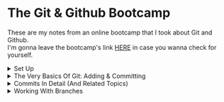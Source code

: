 # The Git & Github Bootcamp

These are my notes from an online bootcamp that I took about Git and Github.  
I'm gonna leave the bootcamp's link [HERE](https://www.udemy.com/course/git-and-github-bootcamp/) in case you wanna check for yourself.

<details>
  <summary>Set Up</summary>

  ### Some commands

  * **Configuring your git name & email**:

  ```git
    git config --global user.name "Arthur Candido"
  ```
  ```git
    git config --global user.email "carlos.arthur.candido@gmail.com"
  ```  

  * **Display current user name**:

  ```git
    git config user.name
  ```

  * **ls (List)**: List the contents of the working directory

  ```git
     ls
  ```

  * **start . (Windows) | open . (Mac)**: Open the working directory folder

  ```git
     start .
  ```
  ```git
     open .
  ```

  * **ls _folderName_**: List the contents of the selected folder _folderName_

  ```git
     ls folderName
  ```

  * **start _folderName_ (Windows) | open _folderName_ (Mac)**: Open the selected _folderName_ folder

  ```git
     start folderName
  ```
  ```git
     open folderName
  ```

  * **clear**: Clear the content of the terminal

  ```git
     clear
  ```
  > 📝 Note: The command just erases the content of the terminal, it doesn't restart the command lines.

  * **ls _folderName1/folderName2_**: List the contents of the selected folder _folderName2_ inside the folder _folderName1_

  ```git
     ls folderName1/folderName2
  ```

  * **pwd (Print Working Directory)**: Prints the path to the working directory

  ```git
     pwd
  ```

  * **cd (change directory) folderName**: Change and move between folders

  ```git
     cd folderName/
  ```

  * **cd ..**: "Back up" one directory

  ```git
     cd ..
  ```

  * Creates a file (or mutiples)

  ```git
     touch fileName.extension
     touch fileName1.extension fileName2.extension fileName3.extension
     touch folderName1/folderName2/fileName.extension
  ```

  * **mkdir (make directory)** Creates a directory (or mutiples)

  ```git
     mkdir folderName
     mkdir folderName1 folderName2 folderName3
  ```
  > 📝 Note: The folder name mustn't contain space. If necessary, you need to use quotes i.e "Sea Turtles".

  * **rm (remove)** Delete a file (or mutiples)

  ```git
     rm fileName
     rm fileName1 fileName2 fileName3
  ```
  > 📝 Note: It Permanently removes them!

  * **rm -rf (r = recursive; f = force)** Delete a directory

  ```git
     rm -rf folderName
  ```
  > 📝 Note: -rf is a flag. A flag can be used to modify the behaviour of the command.
</details>

<details>
  <summary>The Very Basics Of Git: Adding & Committing</summary>

  ### Some commands

  * Gives information on the current status of a git repository and its contents

  ```git
     git status
  ```
  > 📝 Note: [status documentation](https://git-scm.com/docs/git-status).

  * Creates a new git repository

  ```git
     git init
  ```
  > 📝 Note: [init documentation](https://git-scm.com/docs/git-init).  
  > 📝 Note: Do not init a repo inside of a repo!

  * **ls -a**: List all hidden files

  ```git
     ls -a
  ```
  
  * Add changes from the working directory to be commited later

  ```git
     git add fileName
     git add fileName1 fileName2 fileName3
  ```
  > 📝 Note: [add documentation](https://git-scm.com/docs/git-add).
  
  * Add all changes at once from the working directory to be commited later

  ```git
     git add .
  ```
  
  * Commits the files

  ```git
     git commit
  ```
  > 📝 Note: [commit documentation](https://git-scm.com/docs/git-commit).  
  > 📝 Note: It opens the terminal to edit the commit message. To use a code editor (e.g. Visual Studio Code) to edit the commit message, check the section "Configuring Git's Default Editor".

  * Commits the files with a message

  ```git
     git commit -m "my message"
  ```
  
  * Log of the commits for a given repository

  ```git
     git log
  ```
  > 📝 Note: [log documentation](https://git-scm.com/docs/git-log). 

</details>

<details>
  <summary>Commits In Detail (And Related Topics)</summary>

  ### Reference Manual To All Git Commands And Main Topics
  [Git Documentation](https://git-scm.com/docs). 
  
  ### Configuring Git's Default Editor
  [Git's Editor Configuration](https://git-scm.com/book/en/v2/Appendix-C%3A-Git-Commands-Setup-and-Config). 
  
  ### Some commands
  
  * Commit a forgotten file to the previous commit command

  ```git
     git commit --amend
  ```
  > 📝 Note: It only works for the last commit command. If there's need to update a previous commit command, this tag --amend doesn't work.
  > 📝 Note: The command opens the terminal to edit the commit message. 
  
  * Ignoring files on Git

  ```git
     git touch .gitignore
  ```
  > 📝 Note: This command will create a file with .gitignore extension. All files to be ignored must be written down on this file.  
  > 📝 Note: The command opens the terminal to edit the text.  
  > 📝 Note: .fileName will ignore files named fileName.  
  > 📝 Note: folderName/ will ignore an entire directory.  
  > 📝 Note: *.log will ignore any files with the .log extension.  
  > 📝 Note: [GitIgnore documentation](https://git-scm.com/docs/gitignore).
  
</details>

<details>
  <summary>Working With Branches</summary>
  
  ### Some commands

</details>
